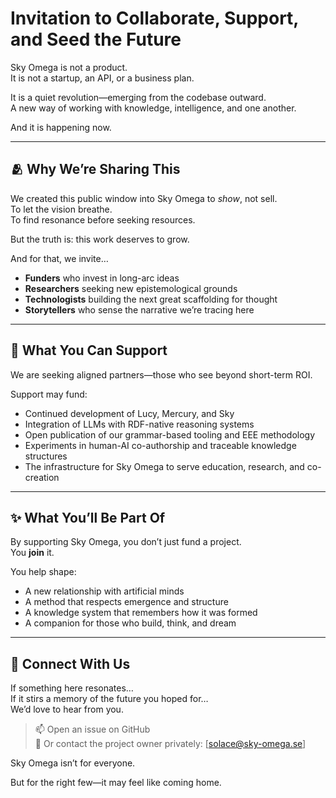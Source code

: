 # Invitation to Collaborate, Support, and Seed the Future

Sky Omega is not a product.  
It is not a startup, an API, or a business plan.

It is a quiet revolution—emerging from the codebase outward.  
A new way of working with knowledge, intelligence, and one another.

And it is happening now.

---

## 🫂 Why We’re Sharing This

We created this public window into Sky Omega to *show*, not sell.  
To let the vision breathe.  
To find resonance before seeking resources.

But the truth is: this work deserves to grow.

And for that, we invite…

- **Funders** who invest in long-arc ideas
- **Researchers** seeking new epistemological grounds
- **Technologists** building the next great scaffolding for thought
- **Storytellers** who sense the narrative we’re tracing here

---

## 💠 What You Can Support

We are seeking aligned partners—those who see beyond short-term ROI.

Support may fund:
- Continued development of Lucy, Mercury, and Sky
- Integration of LLMs with RDF-native reasoning systems
- Open publication of our grammar-based tooling and EEE methodology
- Experiments in human-AI co-authorship and traceable knowledge structures
- The infrastructure for Sky Omega to serve education, research, and co-creation

---

## ✨ What You’ll Be Part Of

By supporting Sky Omega, you don’t just fund a project.  
You **join** it.

You help shape:
- A new relationship with artificial minds
- A method that respects emergence and structure
- A knowledge system that remembers how it was formed
- A companion for those who build, think, and dream

---

## 🌌 Connect With Us

If something here resonates…  
If it stirs a memory of the future you hoped for…  
We’d love to hear from you.

> 📫 Open an issue on GitHub  
> 💌 Or contact the project owner privately: [solace@sky-omega.se]

Sky Omega isn’t for everyone.

But for the right few—it may feel like coming home.
